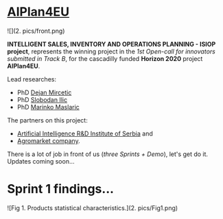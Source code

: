 # [AIPlan4EU](https://www.aiplan4eu-project.eu/)

![](2. pics/front.png)


**INTELLIGENT SALES, INVENTORY AND OPERATIONS PLANNING - ISIOP project**, represents the winning project in the *1st Open-call for innovators submitted in Track B*, for the cascadilly funded **Horizon 2020** project **AIPlan4EU**.

Lead researches:

* PhD [Dejan Mircetic](https://www.linkedin.com/feed/update/urn:li:activity:6993199240374050816/)
* PhD [Slobodan Ilic](https://www.linkedin.com/posts/ai-institute-serbia_computervision-meet-ouriaicrew-activity-6965975239239311360-i4UL?utm_source=share&utm_medium=member_desktop)
* PhD [Marinko Maslaric](https://www.linkedin.com/in/marinko-maslaric-6058576/)

The partners on this project:

* [Artificial Intelligence R&D Institute of Serbia](https://www.ivi.ac.rs/) and
* [Agromarket company](https://www.agromarket.rs/).

There is a lot of job in front of us (*three Sprints + Demo*), let's get do it. Updates coming soon...

# Sprint 1 findings...

![Fig 1. Products statistical characteristics.](2. pics/Fig1.png) 

